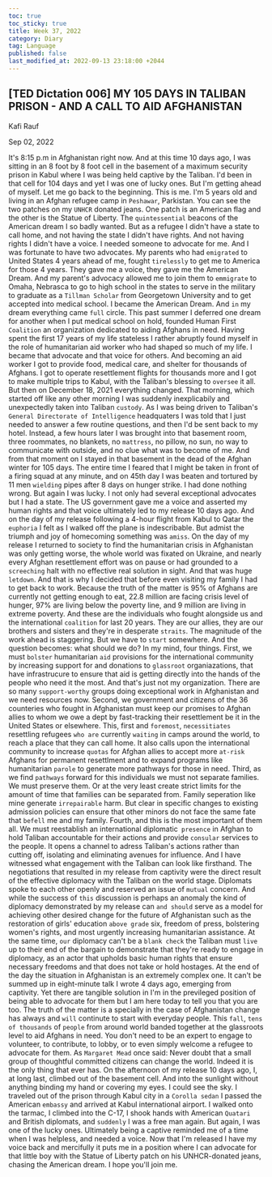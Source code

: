 ```yaml
---
toc: true
toc_sticky: true
title: Week 37, 2022
category: Diary
tag: Language
published: false
last_modified_at: 2022-09-13 23:18:00 +2044
---
```


## [TED Dictation 006] MY 105 DAYS IN TALIBAN PRISON - AND A CALL TO AID AFGHANISTAN

Kafi Rauf

Sep 02, 2022

It's 8:15 p.m in Afghanistan right now. And at this time 10 days ago, I was sitting in an 8 foot by 8 foot cell in the basement of a maximum security prison in Kabul where I was being held captive by the Taliban.
I'd been in that cell for 104 days and yet I was one of lucky ones. But I'm getting ahead of myself. Let me go back to the beginning.
This is me. I'm 5 years old and living in an Afghan refugee camp in `Peshawar`, Parkistan. You can see the two patches on my `UNHCR` donated jeans. One patch is an American flag and the other is the Statue of Liberty. The `quintessential` beacons of the American dream I so badly wanted.
But as a refugee I didn't have a state to call home, and not having the state I didn't have rights. And not having rights I didn't have a voice. I needed someone to advocate for me.
And I was fortunate to have two advocates. My parents who had `emigrated` to United States 4 years ahead of me, fought `tirelessly` to get me to America for those 4 years.
They gave me a voice, they gave me the American Dream. And my parent's advocacy allowed me to join them to `emmigrate` to Omaha, Nebrasca to go to high school in the states to serve in the military to graduate as a `Tillman Scholar` from Georgetown University and to get accepted into medical school. I became the American Dream.
And `in` my dream everything came `full` circle. This past summer I deferred one dream for another when I put medical school on hold, founded Human First `Coalition` an organization dedicated to aiding Afghans in need.
Having spent the first 17 years of my life stateless I rather abruptly found myself in the role of humanitarian aid worker who had shaped so much of my life.
I became that advocate and that voice for others. And becoming an aid worker I got to provide food, medical care, and shelter for thousands of Afghans. I got to operate resettlement flights for thousands more and I got to make multiple trips to Kabul, with the Taliban's blessing to `oversee` it all.
But then on December 18, 2021 everything changed. That morning, which started off like any other morning I was suddenly inexplicabily and unexpectedly taken into Taliban `custody`.
As I was being driven to Taliban's `General Directorate of Intelligence` headquaters I was told that I just needed to answer a few routine questions, and then I'd be sent back to my hotel. Instead, a few hours later I was brought into that basement room, three roommates, no blankets, no `mattress`, no pillow, no sun, no way to communicate with outside, and no clue what was to become of me.
And from that moment on I stayed in that basement in the dead of the Afghan winter for 105 days. The entire time I feared that I might be taken in front of a firing squad at any minute, and on 45th day I was beaten and tortured by 11 men `wielding` pipes after 8 days on hunger strike. I had done nothing wrong.
But again I was lucky. I not only had several exceptional advocates but I had a state. The US government gave me a voice and asserted my human rights and that voice ultimately led to my release 10 days ago.
And on the day of my release following a 4-hour flight from Kabul to Qatar the `euphoria` I felt as I walked off the plane is indescribable.
But admist the triumph and joy of homecoming something was `amiss`. On the day of my release I returned to society to find the humanitarian crisis in Afghanistan was only getting worse, the whole world was fixated on Ukraine, and nearly every Afghan resettlement effort was on pause or had grounded to a `screeching` halt with no effective real solution in sight.
And that was huge `letdown`. And that is why I decided that before even visiting my family I had to get back to work. Because the truth of the matter is 95% of Afghans are currently not getting enough to eat, 22.8 million are facing crisis level of hunger, 97% are living below the poverty line, and 9 million are living in extreme poverty.
And these are the individuals who fought alongside us and the international `coalition` for last 20 years. They are our allies, they are our brothers and sisters and they're in desperate `straits`.
The magnitude of the work ahead is staggering. But we have to `start` somewhere. And the question becomes: what should we do? In my mind, four things.
First, we must `bolster` humanitarian `aid` provisions for the international community by increasing support for and donations to `glassroot` organiazations, that have infrastrucure to ensure that aid is getting directly into the hands of the people who need it the most. And that's just not my organization. There are so many `support-worthy` groups doing exceptional work in Afghanistan and we need resources now.
Second, we government and citizens of the 36 counteries who fought in Afghanistan must keep our promises to Afghan allies to whom we owe a dept by fast-tracking their resettlement be it in the United States or elsewhere.
This, first and `foremost`, `necessitiates` resettling refugees `who are` currently `waiting` in camps around the world, to reach a place that they can call home. It also calls upon the international community to increase `quotas` for Afghan allies to accept more `at-risk` Afghans for permanent resettlment and to expand programs like humanitarian `parole` to generate more pathways for those in need.
Third, as we find `pathways` forward for this individuals we must not separate families. We must preserve them. Or at the very least create strict limits for the amount of time that families can be separated from. Family seperation like mine generate `irrepairable` harm. But clear in specific changes to existing admission policies can ensure that other minors do not face the same fate that `befell` me and my family.
Fourth, and this is the most important of them all. We must reestablish an international diplomatic` presence` in Afghan to hold Taliban accountable for their actions and provide `consular` services to the people. It opens a channel to adress Taliban's actions rather than cutting off, isolating and eliminating avenues for influence.
And I have witnessed what engagement with the Taliban can look like firsthand. The negotiations that resulted in my release from captivity were the direct result of the effective diplomacy with the Taliban on the world stage.
Diplomats spoke to each other openly and reserved an issue of `mutual` concern. And while the success of `this` discussion is perhaps an anomaly the kind of diplomacy demonstrated by my release can `and should` serve as a model for achieving other desired change for the future of Afghanistan such as the restoration of girls' education `above grade` six, freedom of press, bolstering women's rights, and most urgently increasing humanitarian assistance.
At the same time, `our` diplomacy can't be a `blank check` the Taliban must `live` up to their end of the bargain to demonstrate that they're ready to engage in diplomacy, as an actor that upholds basic human rights that ensure necessary freedoms and that does not take or hold hostages.
At the end of the day the situation in Afghanistan is an extremely complex one. It can't be summed up in eight-minute talk I wrote 4 days ago, emerging from captivity. Yet there are tangible solution in I'm in the previleged position of being able to advocate for them but I am here today to tell you that you are too.
The truth of the matter is a specially in the case of Afghanistan change has always and `will` continute to start with everyday people. This `fall`, `tens of thousands` of `people` from around world banded together at the glassroots level to aid Afghans in need. You don't need to be an expert to engage to volunteer, to contribute, to lobby, or to even simply welcome a refugee to advocate for them.
As `Margaret Mead` once said: Never doubt that a small group of thoughtful committed citizens can change the world. Indeed it is the only thing that ever has. On the afternoon of my release 10 days ago, I, at long last, climbed out of the basement cell. And into the sunlight without anything binding my hand or covering my eyes. I could see the sky.
I traveled out of the prison through Kabul city in a `Corolla sedan` I passed the American `embassy` and arrived at Kabul international airport. I walked onto the tarmac, I climbed into the C-17, I shook hands with American `Quatari` and British diplomats, and `suddenly` I was a free man again.
But again, I was one of the lucky ones. Ultimately being a captive reminded me of a time when I was helpless, and needed a voice. Now that I'm released I have my voice back and mercifully it puts me in a position where I can advocate for that little boy with the Statue of Liberty patch on his UNHCR-donated jeans, chasing the American dream. I hope you'll join me.
